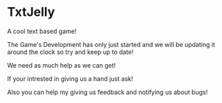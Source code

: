 TxtJelly
========

A cool text based game!

The Game's Development has only just started and we will be updating it around the clock so try and keep up to date!

We need as much help as we can get!

If your intrested in giving us a hand just ask!

Also you can help my giving us feedback and notifying us about bugs!
